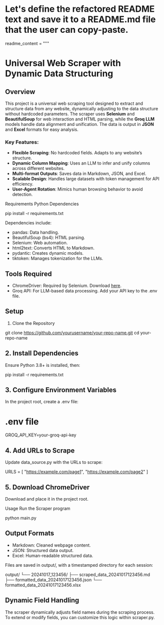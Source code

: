 # Let's define the refactored README text and save it to a README.md file that the user can copy-paste.

readme_content = """
# Universal Web Scraper with Dynamic Data Structuring

## Overview

This project is a universal web scraping tool designed to extract and structure data from any website, dynamically adjusting to the data structure without hardcoded parameters. The scraper uses **Selenium** and **BeautifulSoup** for web interaction and HTML parsing, while the **Groq LLM** models handle data alignment and unification. The data is output in **JSON** and **Excel** formats for easy analysis.

### Key Features:
- **Flexible Scraping**: No hardcoded fields. Adapts to any website’s structure.
- **Dynamic Column Mapping**: Uses an LLM to infer and unify columns across different websites.
- **Multi-format Outputs**: Saves data in Markdown, JSON, and Excel.
- **Scalable Design**: Handles large datasets with token management for API efficiency.
- **User-Agent Rotation**: Mimics human browsing behavior to avoid detection.



Requirements
Python Dependencies

pip install -r requirements.txt


Dependencies include:

* pandas: Data handling.
* BeautifulSoup (bs4): HTML parsing.
* Selenium: Web automation.
* html2text: Converts HTML to Markdown.
* pydantic: Creates dynamic models.
* tiktoken: Manages tokenization for the LLMs.

## Tools Required

* ChromeDriver: Required by Selenium. Download [here](https://googlechromelabs.github.io/chrome-for-testing/#stable).
* Groq API: For LLM-based data processing. Add your API key to the .env file.



## Setup

1. Clone the Repository


git clone https://github.com/yourusername/your-repo-name.git
cd your-repo-name



## 2. Install Dependencies

Ensure Python 3.8+ is installed, then:

pip install -r requirements.txt


## 3. Configure Environment Variables

In the project root, create a .env file:

# .env file
GROQ_API_KEY=your-groq-api-key



## 4. Add URLs to Scrape

Update data_source.py with the URLs to scrape:

URLS = [
    "https://example.com/page1",
    "https://example.com/page2"
]

## 5. Download ChromeDriver

Download and place it in the project root.

Usage
Run the Scraper program

python main.py

## Output Formats

* Markdown: Cleaned webpage content.
* JSON: Structured data output.
* Excel: Human-readable structured data.

Files are saved in output/, with a timestamped directory for each session:

output/
└── 20241017_123456/
    ├── scraped_data_20241017123456.md
    ├── formatted_data_20241017123456.json
    └── formatted_data_20241017123456.xlsx


## Dynamic Field Handling

The scraper dynamically adjusts field names during the scraping process. To extend or modify fields, you can customize this logic within scraper.py.